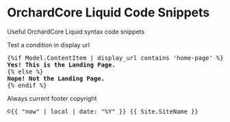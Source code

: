 # OrchardCore Liquid Code Snippets
Useful OrchardCore Liquid syntax code snippets 

Test a condition in display url
<pre>
{%if Model.ContentItem | display_url contains 'home-page' %}
<strong>Yes! This is the Landing Page.</strong>
{% else %}
<strong>Nope! Not the Landing Page.</strong>
{% endif %}
</pre>
              
Always current footer copyright
<pre>
&copy;{{ "now" | local | date: "%Y" }} {{ Site.SiteName }}
</pre>
